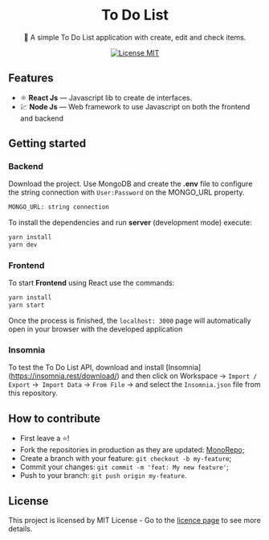 <h1 align="center">
<br>
To Do List
</h1>

<p align="center"> 🚀 A simple To Do List application with create, edit and check items.
<p align="center">
  <a href="https://opensource.org/licenses/MIT">
    <img src="https://img.shields.io/badge/License-MIT-blue.svg" alt="License MIT">
  </a>
</p>

## Features

- ⚛️ **React Js** — Javascript lib to create de interfaces.
- 💹 **Node Js** — Web framework to use Javascript on both the frontend and backend

## Getting started

### Backend
Download the project. Use MongoDB and create the **.env** file to configure the string connection with `User:Password` on the MONGO_URL property.  
```bash
MONGO_URL: string connection
```
To install the dependencies and run **server** (development mode) execute:
```bash
yarn install
yarn dev
```

### Frontend
To start **Frontend** using React use the commands:
```bash
yarn install
yarn start
```
Once the process is finished, the `localhost: 3000` page will automatically open in your browser with the developed application

### Insomnia 
To test the To Do List API, download and install [Insomnia] (https://insomnia.rest/download/) and then click on Workspace → `Import / Export` →` Import Data` → `From File` → and select the `Insomnia.json` file from this repository.

## How to contribute
- First leave a ⭐!
- Fork the repositories in production as they are updated: <a href="https://github.com/guilhermeorcezi/todolist"> MonoRepo;</a>
- Create a branch with your feature: `git checkout -b my-feature`;
- Commit your changes: `git commit -m 'feat: My new feature'`;
- Push to your branch: `git push origin my-feature`.

## License

This project is licensed by MIT License - Go to the [licence page](https://opensource.org/licenses/MIT) to see more details.
